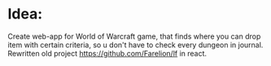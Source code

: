 
# Idea:
Create web-app for World of Warcraft game, that finds where you can drop item with certain criteria, so u don't have to check every dungeon in journal.
Rewritten old project https://github.com/Farelion/lf in react.
